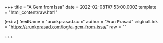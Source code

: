 
+++
title = "A Gem from Issa"
date = 2022-02-08T07:53:00.000Z
template = "html_content/raw.html"

[extra]
feedName = "arunkprasad.com"
author = "Arun Prasad"
originalLink = "https://arunkprasad.com/log/a-gem-from-issa/"
raw = ""

+++

